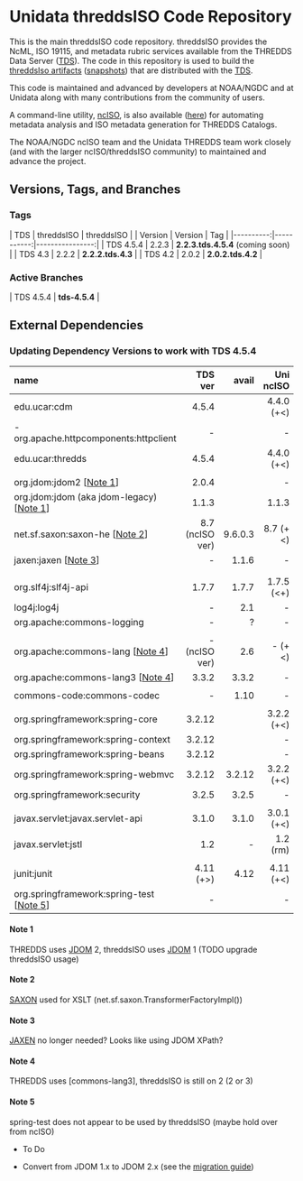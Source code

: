 # Unidata threddsISO Code Repository

This is the main threddsISO code repository.
threddsISO provides the NcML, ISO 19115, and metadata rubric services available from the THREDDS Data Server ([TDS]).
The code in this repository is used to build the [threddsIso artifacts][Maven_artifacts] ([snapshots][Maven_artifacts_snapshots]) that are distributed with the [TDS].


This code is maintained and advanced by developers at NOAA/NGDC and at Unidata along with
many contributions from the community of users.


A command-line utility, [ncISO], is also available ([here][ncISO]) for automating metadata analysis and ISO metadata generation for THREDDS Catalogs.




The NOAA/NGDC ncISO team and the Unidata THREDDS team work closely (and with the larger
ncISO/threddsISO community) to maintained and advance the project.

## Versions, Tags, and Branches

### Tags

| TDS       | threddsISO | threddsISO |
| Version   | Version    | Tag |
|----------:|-----------:|----------------:|
| TDS 4.5.4 | 2.2.3      | **2.2.3.tds.4.5.4** (coming soon) |
| TDS 4.3   | 2.2.2      | **2.2.2.tds.4.3** |
| TDS 4.2   | 2.0.2      | **2.0.2.tds.4.2** |

### Active Branches

| TDS 4.5.4 | **tds-4.5.4** |


## External Dependencies

### Updating Dependency Versions to work with TDS 4.5.4

| name                                   |    TDS ver |   avail | Uni ncISO  |  ncISO ver |
| :-------------------------------       |    ------: | ------: | ------:    |   -------: |
| edu.ucar:cdm                           |      4.5.4 |         | 4.4.0 (+<) |        4.2 |
| - org.apache.httpcomponents:httpclient |          - |         | -          |        3.1 |
| edu.ucar:thredds                       |      4.5.4 |         | 4.4.0 (+<) |        4.2 |
|                                        |            |         |            |            |
| org.jdom:jdom2                  [[Note 1](#Note_1)] |   2.0.4 |         | -          |          - |
| org.jdom:jdom (aka jdom-legacy) [[Note 1](#Note_1)] |   1.1.3 |         | 1.1.3      |        1.1 |
| net.sf.saxon:saxon-he  [[Note 2](#Note_2)] | 8.7 (ncISO ver) | 9.6.0.3 | 8.7 (+<)   |    9.3.0.5 |
| jaxen:jaxen        [[Note 3](#Note_3)] |          - |   1.1.6 | -          |      1.1.1 |
|                                        |            |         |            |            |
|                                        |            |         |            |            |
| org.slf4j:slf4j-api                    |      1.7.7 |   1.7.7 | 1.7.5 (<+) |      1.5.6 |
| log4j:log4j                            |          - |     2.1 | -          |     1.2.15 |
| org.apache:commons-logging             |          - |       ? | -          |      1.1.1 |
|                                        |            |         |            |            |
| org.apache:commons-lang  [[Note 4](#Note_4)]|     - (ncISO ver) |     2.6 | - (+<)     |        2.3 |
| org.apache:commons-lang3 [[Note 4](#Note_4)]| 3.3.2  |   3.3.2 | -          |          - |
|                                        |            |         |            |            |
| commons-code:commons-codec             |          - |    1.10 | -          |        1.5 |
|                                        |            |         |            |            |
| org.springframework:spring-core        |     3.2.12 |         | 3.2.2 (+<) |      2.5.6 |
| org.springframework:spring-context     |     3.2.12 |         | -          |          - |
| org.springframework:spring-beans       |     3.2.12 |         | -          |          - |
| org.springframework:spring-webmvc      |     3.2.12 |  3.2.12 | 3.2.2 (+<) |      2.5.6 |
| org.springframework:security           |      3.2.5 |   3.2.5 | -          |          - |
|                                        |            |         |            |            |
| javax.servlet:javax.servlet-api        |      3.1.0 |   3.1.0 | 3.0.1 (+<) | tomcat 5.5 |
| javax.servlet:jstl                     |        1.2 |       - | 1.2 (rm)   |          - |
|                                        |            |         |            |            |
| junit:junit                            |  4.11 (+>) |    4.12 | 4.11 (+<)  |        4.4 |
| org.springframework:spring-test [[Note 5](#Note_5)] |          - |         | -          |  2.5.6 (?) |

####  <a name="Note_1"></a>Note 1
THREDDS uses [JDOM] 2, threddsISO uses [JDOM] 1 (TODO upgrade threddsISO usage)

#### <a name="Note_2"></a> Note 2
[SAXON] used for XSLT (net.sf.saxon.TransformerFactoryImpl())

#### <a name="Note_3"></a> Note 3
[JAXEN] no longer needed? Looks like using JDOM XPath?

#### <a name="Note_4"></a> Note 4
THREDDS uses [commons-lang3], threddsISO is still on 2 (2 or 3)

#### <a name="Note_5"></a> Note 5
spring-test does not appear to be used by threddsISO (maybe hold over from ncISO)

* To Do

- Convert from JDOM 1.x to JDOM 2.x (see the [migration guide](https://github.com/hunterhacker/jdom/wiki/JDOM2-Migration-Issues))

[ncISO]: http://www.ngdc.noaa.gov/eds/tds/
[TDS]: http://www.unidata.ucar.edu/software/thredds/current/tds

[Maven_artifacts]: https://artifacts.unidata.ucar.edu/content/repositories/unidata-releases/EDS/threddsIso/
[Maven_artifacts_snapshots]: https://artifacts.unidata.ucar.edu/content/repositories/unidata-snapshots/EDS/threddsIso/

[JDOM]: http://www.jdom.org/
[SAXON]: http://saxon.sourceforge.net/
[JAXEN]: http://jaxen.codehaus.org/
[commons-lang]: http://commons.apache.org/proper/commons-lang/
